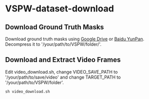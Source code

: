 # VSPW-dataset-download


## Download Ground Truth Masks
Download ground truth masks using [Google Drive]() or [Baidu YunPan](). Decompress it to '/your/path/to/VSPW/folder/'.

## Download and Extract Video Frames

Edit video_download.sh, change VIDEO_SAVE_PATH to '/your/path/to/save/video' and change TARGET_PATH to '/your/path/to/VSPW/folder'.

```sh video_download.sh```

